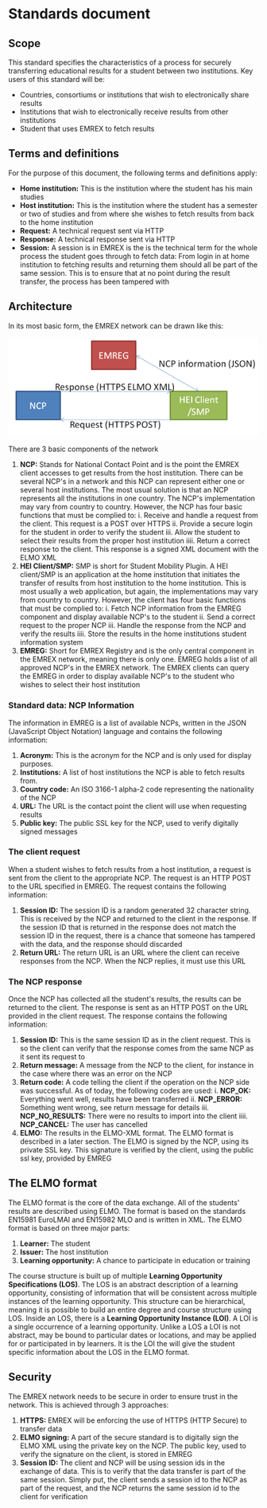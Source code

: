 Standards document
==================

Scope
-----

This standard specifies the characteristics of a process for securely transferring educational results for a student between two institutions.
Key users of this standard will be:
  *	Countries, consortiums or institutions that wish to electronically share results 
  *	Institutions that wish to electronically receive results from other institutions 
  *	Student that uses EMREX to fetch results

Terms and definitions
---------------------

For the purpose of this document, the following terms and definitions apply:
  *	**Home institution:** This is the institution where the student has his main studies
  *	**Host institution:** This is the institution where the student has a semester or two of studies and from where she wishes to fetch results from back to the home institution
  *	**Request:** A technical request sent via HTTP
  *	**Response:** A technical response sent via HTTP
  *	**Session:** A session is in EMREX is the is the technical term for the whole process the student goes through to fetch data: From login in at home institution to fetching results and returning them should all be part of the same session. This is to ensure that at no point during the result transfer, the process has been tampered with

Architecture
------------

In its most basic form, the EMREX network can be drawn like this:

![Architecture](images/arch1.png)

There are 3 basic components of the network
  1. **NCP:** Stands for National Contact Point and is the point the EMREX client accesses to get results from the host institution. There can be several NCP's in a network and this NCP can represent either one or several host institutions. The most usual solution is that an NCP represents all the institutions in one country. The NCP's implementation may vary from country to country. However, the NCP has four basic functions that must be complied to:
    i. Receive and handle a request from the client. This request is a POST over HTTPS
    ii. Provide a secure login for the student in order to verify the student
    iii. Allow the student to select their results from the proper host institution
    iiii. Return a correct response to the client. This response is a signed XML document with the ELMO XML
  2. **HEI Client/SMP:** SMP is short for Student Mobility Plugin. A HEI client/SMP is an application at the home institution that initiates the transfer of results from host institution to the home institution. This is most usually a web application, but again, the implementations may vary from country to country. However, the client has four basic functions that must be complied to:
    i. Fetch NCP information from the EMREG component and display available NCP's to the student
    ii. Send a correct request to the proper NCP
    iii. Handle the response from the NCP and verify the results
    iiii. Store the results in the home institutions student information system
  3. **EMREG:** Short for EMREX Registry and is the only central component in the EMREX network, meaning there is only one. EMREG holds a list of all approved NCP's in the EMREX network. The EMREX clients can query the EMREG in order to display available NCP's to the student who wishes to select their host institution

### Standard data: NCP Information

The information in EMREG is a list of available NCPs, written in the JSON (JavaScript Object Notation) language and contains the following information:
  1. **Acronym:** This is the acronym for the NCP and is only used for display purposes.
  2. **Institutions:** A list of host institutions the NCP is able to fetch results from.
  3. **Country code:** An ISO 3166-1 alpha-2 code representing the nationality of the NCP
  4. **URL:** The URL is the contact point the client will use when requesting results
  5. **Public key:** The public SSL key for the NCP, used to verify digitally signed messages

### The client request

When a student wishes to fetch results from a host institution, a request is sent from the client to the appropriate NCP. The request is an HTTP POST to the URL specified in EMREG. The request contains the following information:
  1. **Session ID:** The session ID is a random generated 32 character string. This is received by the NCP and returned to the client in the response. If the session ID that is returned in the response does not match the session ID in the request, there is a chance that someone has tampered with the data, and the response should discarded
  2. **Return URL:** The return URL is an URL where the client can receive responses from the NCP. When the NCP replies, it must use this URL

### The NCP response

Once the NCP has collected all the student's results, the results can be returned to the client. The response is sent as an HTTP POST on the URL provided in the client request. The response contains the following information:
  1. **Session ID:** This is the same session ID as in the client request. This is so the client can verify that the response comes from the same NCP as it sent its request to
  2. **Return message:** A message from the NCP to the client, for instance in the case where there was an error on the NCP
  3. **Return code:** A code telling the client if the operation on the NCP side was successful. As of today, the following codes are used:
    i. **NCP_OK:** Everything went well, results have been transferred
    ii. **NCP_ERROR:** Something went wrong, see return message for details
    iii. **NCP_NO_RESULTS:** There were no results to import into the client
    iiii. **NCP_CANCEL:** The user has cancelled
  4. **ELMO:** The results in the ELMO-XML format. The ELMO format is described in a later section. The ELMO is signed by the NCP, using its private SSL key. This signature is verified by the client, using the public ssl key, provided by EMREG

The ELMO format
---------------

The ELMO format is the core of the data exchange. All of the students' results are described using ELMO. The format is based on the standards EN15981 EuroLMAI and EN15982 MLO and is written in XML. The ELMO format is based on three major parts:
  1. **Learner:** The student
  2. **Issuer:** The host institution
  3. **Learning opportunity:** A chance to participate in education or training

The course structure is built up of multiple **Learning Opportunity Specifications (LOS)**. The LOS is an abstract description of a learning opportunity, consisting of information that will be consistent across multiple instances of the learning opportunity. This structure can be hierarchical, meaning it is possible to build an entire degree and course structure using LOS. Inside an LOS, there is a **Learning Opportunity Instance (LOI)**. A LOI is a single occurrence of a learning opportunity. Unlike a LOS a LOI is not abstract, may be bound to particular dates or locations, and may be applied for or participated in by learners. It is the LOI the will give the student specific information about the LOS in the ELMO format.

Security
--------

The EMREX network needs to be secure in order to ensure trust in the network. This is achieved through 3 approaches:
  1. **HTTPS:** EMREX will be enforcing the use of HTTPS (HTTP Secure) to transfer data
  2. **ELMO signing:** A part of the secure standard is to digitally sign the ELMO XML using the private key on the NCP. The public key, used to verify the signature on the client, is stored in EMREG
  3. **Session ID:** The client and NCP will be using session ids in the exchange of data. This is to verify that the data transfer is part of the same session. Simply put, the client sends a session id to the NCP as part of the request, and the NCP returns the same session id to the client for verification
